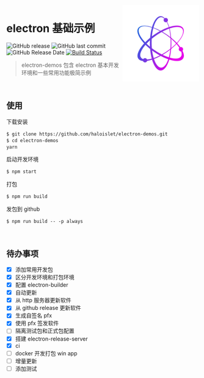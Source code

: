 <img src="build/icon.png" align="right" width="200" heigh="auto">

# electron 基础示例
![GitHub release](https://img.shields.io/github/release/haloislet/electron-demos.svg?style=popout) ![GitHub last commit](https://img.shields.io/github/last-commit/haloislet/electron-demos.svg?style=popout) ![GitHub Release Date](https://img.shields.io/github/release-date/haloislet/electron-demos.svg?style=popout) [![Build Status](https://www.travis-ci.org/haloislet/electron-demos.svg?branch=master)](https://www.travis-ci.org/haloislet/electron-demos)

> electron-demos 包含 electron 基本开发环境和一些常用功能极简示例

<br>

## 使用
下载安装
```bash
$ git clone https://github.com/haloislet/electron-demos.git
$ cd electron-demos
yarn
```

启动开发环境
```bash
$ npm start
```

打包
```bash
$ npm run build
```

发包到 github
```
$ npm run build -- -p always
```

<br>

## 待办事项
- [x] 添加常用开发包
- [x] 区分开发环境和打包环境
- [x] 配置 electron-builder 
- [x] 自动更新
- [x] 从 http 服务器更新软件
- [x] 从 github release 更新软件
- [x] 生成自签名 pfx
- [x] 使用 pfx 签发软件
- [ ] 隔离测试包和正式包配置
- [x] 搭建 electron-release-server
- [x] ci
- [ ] docker 开发打包 win app
- [ ] 增量更新
- [ ] 添加测试
